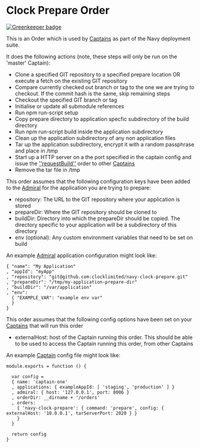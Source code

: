 # Clock Prepare Order

[![Greenkeeper badge](https://badges.greenkeeper.io/clocklimited/navy-clock-prepare.svg)](https://greenkeeper.io/)

This is an Order which is used by [Captains](http://github.com/microadam/navy-captain) as part of the Navy deployment suite.

It does the following actions (note, these steps will only be run on the 'master' Captain):

* Clone a specified GIT repository to a specified prepare location OR execute a fetch on the existing GIT repository
* Compare currently checked out branch or tag to the one we are trying to checkout. If the commit hash is the same, skip remaining steps
* Checkout the specified GIT branch or tag
* Initialise or update all submodule references
* Run npm run-script setup
* Copy prepare directory to application specfic subdirectory of the build directory
* Run npm run-script build inside the application subdirectory
* Clean up the application subdirectory of any non application files
* Tar up the application subdirectory, encrypt it with a random passphrase and place in /tmp
* Start up a HTTP server on a the port specified in the captain config and issue the ['\'requestBuild\''](https://github.com/clocklimited/navy-clock-request-build) order to other [Captains](http://github.com/microadam/navy-captain)
* Remove the tar file in /tmp

This order assumes that the following configuration keys have been added to the [Admiral](http://github.com/microadam/navy-admiral) for the application you are trying to prepare:

* repository: The URL to the GIT repository where your application is stored
* prepareDir: Where the GIT repository should be cloned to
* buildDir: Directory into which the prepareDir should be copied. The directory specific to your application will be a subdirectory of this directory
* env (optional): Any custom environment variables that need to be set on build

An example [Admiral](http://github.com/microadam/navy-admiral) application configuration might look like:

    { "name": "My Application"
    , "appId": "myApp"
    , "repository": "git@github.com:clocklimited/navy-clock-prepare.git"
    , "prepareDir": "/tmp/my-application-prepare-dir"
    , "buildDir": "/var/application"
    , "env":
      { "EXAMPLE_VAR": "example env var"
      }
    }

This order assumes that the following config options have been set on your [Captains](http://github.com/microadam/navy-captain) that will run this order

* externalHost: host of the Captain running this order. This should be able to be used to access the Captain running this order, from other Captains

An example [Captain](http://github.com/microadam/navy-captain) config file might look like:

    module.exports = function () {

      var config =
      { name: 'captain-one'
      , applications: { exampleAppId: [ 'staging', 'production' ] }
      , admiral: { host: '127.0.0.1', port: 8006 }
      , orderDir: __dirname + '/orders'
      , orders:
        { 'navy-clock-prepare': { command: 'prepare', config: { externalHost: '10.0.0.1', tarServerPort: 2020 } }
        }
      }

      return config
    }
